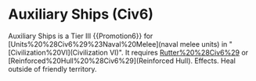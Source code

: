 # Auxiliary Ships (Civ6)

Auxiliary Ships is a Tier III {{Promotion6}} for [Units%20%28Civ6%29%23Naval%20Melee](naval melee units) in "[Civilization%20VI](Civilization VI)". It requires [Rutter%20%28Civ6%29](Rutter) or [Reinforced%20Hull%20%28Civ6%29](Reinforced Hull).
Effects.
Heal outside of friendly territory.